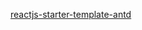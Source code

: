 [reactjs-starter-template-antd](https://github.com/lifeparticle/reactjs-starter-template-antd/tree/main)

